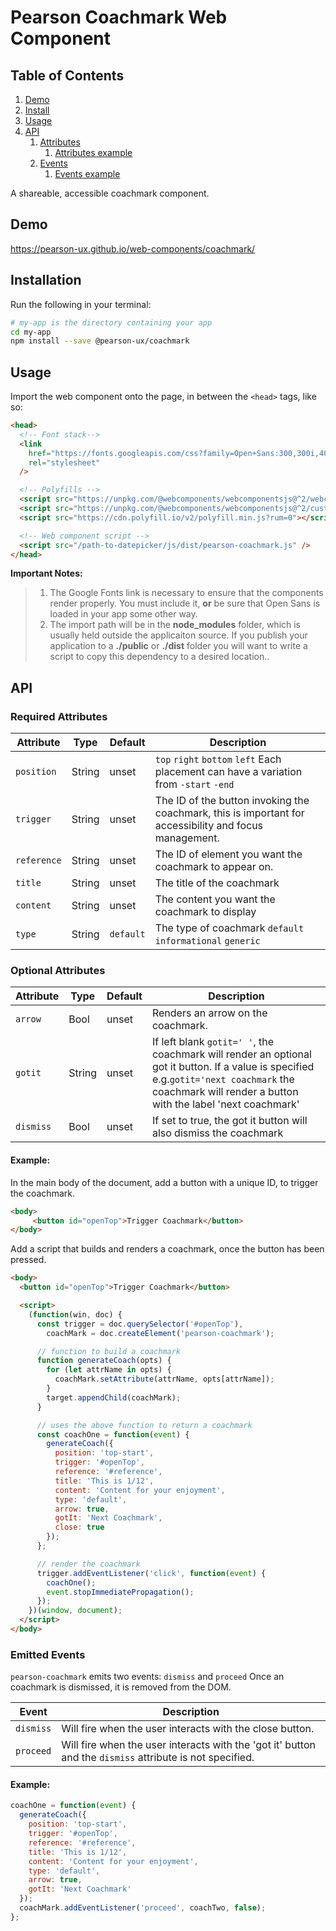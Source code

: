 # Pearson Coachmark Web Component

## Table of Contents

1. [Demo](#demo)
2. [Install](#install)
3. [Usage](#usage)
4. [API](#api)
    1. [Attributes](#api-attributes)
       1. [Attributes example](#attributes-example)
   2. [Events](#api-events)
       1. [Events example](#events-example)

A shareable, accessible coachmark component.

<a name="demo"></a>

## Demo

https://pearson-ux.github.io/web-components/coachmark/

<a name="install"></a>

## Installation

Run the following in your terminal:

```bash
# my-app is the directory containing your app
cd my-app
npm install --save @pearson-ux/coachmark
```

<a name="usage"></a>

## Usage

Import the web component onto the page, in between the `<head>` tags, like so:

```html
<head>
  <!-- Font stack-->
  <link
    href="https://fonts.googleapis.com/css?family=Open+Sans:300,300i,400,400i,600,600i"
    rel="stylesheet"
  />

  <!-- Polyfills -->
  <script src="https://unpkg.com/@webcomponents/webcomponentsjs@^2/webcomponents-loader.js"></script>
  <script src="https://unpkg.com/@webcomponents/webcomponentsjs@^2/custom-elements-es5-adapter.js"></script>
  <script src="https://cdn.polyfill.io/v2/polyfill.min.js?rum=0"></script>

  <!-- Web component script -->
  <script src="/path-to-datepicker/js/dist/pearson-coachmark.js" />
</head>
```

**Important Notes:**

> 1. The Google Fonts link is necessary to ensure that the components render properly. You must include it, **or** be sure that Open Sans is loaded in your app some other way.
> 2. The import path will be in the **node_modules** folder, which is usually held outside the applicaiton source. If you publish your application to a **./public** or **./dist** folder you will want to write a script to copy this dependency to a desired location..

<a name="api"></a>

## API

<a name="api-attributes"></a>

### Required Attributes

| Attribute   | Type   | Default   | Description                                                                                            |
| ----------- | ------ | --------- | ------------------------------------------------------------------------------------------------------ |
| `position`  | String | unset     | `top` `right` `bottom` `left` Each placement can have a variation from `-start` `-end`                 |
| `trigger`   | String | unset     | The ID of the button invoking the coachmark, this is important for accessibility and focus management. |
| `reference` | String | unset     | The ID of element you want the coachmark to appear on.                                                 |
| `title`     | String | unset     | The title of the coachmark                                                                             |
| `content`   | String | unset     | The content you want the coachmark to display                                                          |
| `type`      | String | `default` | The type of coachmark `default` `informational` `generic`                                              |

### Optional Attributes

| Attribute | Type   | Default | Description                                                                                                                                                                                             |
| --------- | ------ | ------- | ------------------------------------------------------------------------------------------------------------------------------------------------------------------------------------------------------- |
| `arrow`   | Bool   | unset   | Renders an arrow on the coachmark.                                                                                                                                                                      |
| `gotit`   | String | unset   | If left blank `gotit=' '`, the coachmark will render an optional got it button. If a value is specified e.g.`gotit='next coachmark` the coachmark will render a button with the label 'next coachmark' |
| `dismiss` | Bool   | unset   | If set to true, the got it button will also dismiss the coachmark                                                                                                                                       |

<a name="api-example"></a>

#### Example:

In the main body of the document, add a button with a unique ID, to trigger the coachmark.

``` html
<body>
	 <button id="openTop">Trigger Coachmark</button>
</body>
```

Add a script that builds and renders a coachmark, once the button has been pressed.

```html
<body>
  <button id="openTop">Trigger Coachmark</button>

  <script>
    (function(win, doc) {
      const trigger = doc.querySelector('#openTop'),
        coachMark = doc.createElement('pearson-coachmark');

      // function to build a coachmark
      function generateCoach(opts) {
        for (let attrName in opts) {
          coachMark.setAttribute(attrName, opts[attrName]);
        }
        target.appendChild(coachMark);
      }

      // uses the above function to return a coachmark
      const coachOne = function(event) {
        generateCoach({
          position: 'top-start',
          trigger: '#openTop',
          reference: '#reference',
          title: 'This is 1/12',
          content: 'Content for your enjoyment',
          type: 'default',
          arrow: true,
          gotIt: 'Next Coachmark',
          close: true
        });
      };

      // render the coachmark
      trigger.addEventListener('click', function(event) {
        coachOne();
        event.stopImmediatePropagation();
      });
    })(window, document);
  </script>
</body>
```

<a name="api-events"></a>

### Emitted Events

`pearson-coachmark` emits two events: `dismiss` and `proceed` Once an coachmark is dismissed, it is removed from the DOM.

| Event     | Description                                                                                              |
| --------- | -------------------------------------------------------------------------------------------------------- |
| `dismiss` | Will fire when the user interacts with the close button.                                                 |
| `proceed` | Will fire when the user interacts with the 'got it' button and the `dismiss` attribute is not specified. |

<a name="events-example"></a>

#### Example:

```js
coachOne = function(event) {
  generateCoach({
    position: 'top-start',
    trigger: '#openTop',
    reference: '#reference',
    title: 'This is 1/12',
    content: 'Content for your enjoyment',
    type: 'default',
    arrow: true,
    gotIt: 'Next Coachmark'
  });
  coachMark.addEventListener('proceed', coachTwo, false);
};
```
